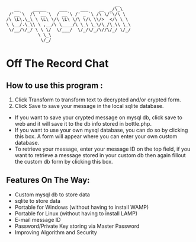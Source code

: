                                                    
                                             __    
       __     _____     ___     ___    __  _/\_\   
     /'__`\  /\ '__`\  / __`\ /' _ `\ /\ \/'\/\ \  
    /\ \L\.\_\ \ \L\ \/\ \L\ \/\ \/\ \\/>  </\ \ \ 
    \ \__/.\_\\ \ ,__/\ \____/\ \_\ \_\/\_/\_\\ \_\
     \/__/\/_/ \ \ \/  \/___/  \/_/\/_/\//\/_/ \/_/
                \ \_\                              
                 \/_/                              

# Off The Record Chat

## How to use this program :

1. Click Transform to transform text to decrypted and/or crypted form.
2. Click Save to save your message in the local sqlite database.


* If you want to save your crypted message on mysql db, click save to web and it will save it to the db info stored in bottle.php.
* If you want to  use your own mysql database, you can do so by clicking this box. A form will appear where you can enter your own custom database.
* To retrieve your message, enter your message ID on the top field, if you want to retrieve a message stored in your custom db then again fillout the custom db form by clicking this box.

## Features On The Way:

* Custom mysql db to store data
* sqlite to store data
* Portable for Windows (without having to install WAMP)
* Portable for Linux (without having to install LAMP)
* E-mail message ID
* Password/Private Key storing via Master Password
* Improving Algorithm and Security